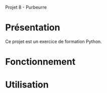 Projet 8 - Purbeurre

# Présentation

Ce projet est un exercice de formation Python.


# Fonctionnement


# Utilisation
